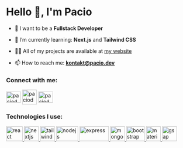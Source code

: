 <h1>Hello 👋, I'm Pacio</h1>

- 🎈 I want to be a **Fullstack Developer**

- 🌱 I’m currently learning: **Next.js** and **Tailwind CSS**

- 👨‍💻 All of my projects are available at [my website](https://pacio.dev#work)

- 📫 How to reach me: **kontakt@pacio.dev**

<h3 align="left">Connect with me:</h3>
<p align="left">
<a href="https://twitter.com/paciodev" target="blank"><img align="center" src="https://upload.wikimedia.org/wikipedia/commons/thumb/4/4f/Twitter-logo.svg/1280px-Twitter-logo.svg.png" alt="paciodev" height="30" width="40" /></a>
<a href="https://instagram.com/paciotenpros" target="blank"><img align="center" src="https://upload.wikimedia.org/wikipedia/commons/e/e7/Instagram_logo_2016.svg" alt="paciodev" height="40" width="40" /></a>
<a href="https://www.youtube.com/channel/UCdKDr9GeZ7Mkt1dnGWxSM6Q" target="blank"><img align="center" src="https://upload.wikimedia.org/wikipedia/commons/0/09/YouTube_full-color_icon_%282017%29.svg" alt="paciodev" height="30" width="40" /></a>

<h3 align="left">Technologies I use:</h3>

<a href="https://reactjs.org" target="_blank"> <img src="https://upload.wikimedia.org/wikipedia/commons/thumb/a/a7/React-icon.svg/2300px-React-icon.svg.png" alt="react" width="45" height="40"/> </a>
<a href="https://nextjs.org" target="_blank"> <img src="https://miro.medium.com/max/1200/1*xsMYIt3m_cleoHcd-Ncozg.png" alt="nextjs" width="40" height="40"/> </a>
<a href="https://tailwindcss.com" target="_blank"> <img src="https://tailwindcss.com/_next/static/media/social-square.b622e290e82093c36cca57092ffe494f.jpg" alt="tailwindcss" width="40" height="40"/> </a>
<a href="https://nodejs.org/en/" target="_blank"> <img src="https://blog.aftermarket.pl/content/images/2019/11/instalacja_ghost-1.jpg" alt="nodejs" width="60" height="40"/> </a>
<a href="https://expressjs.com" target="_blank"> <img src="https://expressjs.com/images/express-facebook-share.png" alt="express" width="80" height="40"/> </a>
<a href="https://www.mongodb.com" target="_blank"> <img src="https://images.prismic.io/boringowl/0dd056cc-4e7e-47be-b149-31f4e3a73b75_MongoDB.jpeg?auto=compress,format" alt="mongodb" width="40" height="40"/> </a>
<a href="https://getbootstrap.com" target="_blank"> <img src="https://upload.wikimedia.org/wikipedia/commons/thumb/b/b2/Bootstrap_logo.svg/1200px-Bootstrap_logo.svg.png" alt="bootstrap" width="50" height="40"/> </a>
<a href="https://mui.com" target="_blank"> <img src="https://images.prismic.io/boringowl/e913c1fa-b0b1-4e92-bb7b-f80a241b0527_Material+UI.png?auto=compress,format" alt="materialui" width="40" height="40"/> </a>
<a href="https://greensock.com/gsap/" target="_blank"> <img src="https://www.nicepng.com/png/detail/949-9490768_short-instructional-screencast-video-tutorials-for-gsap-logo.png" alt="gsap" width="40" height="40"/> </a>
